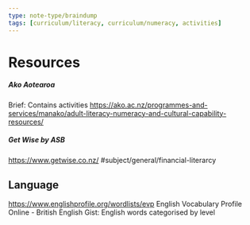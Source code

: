 ```yaml
---
type: note-type/braindump
tags: [curriculum/literacy, curriculum/numeracy, activities]
---
```

# Resources


##### Ako Aotearoa
Brief: Contains activities
https://ako.ac.nz/programmes-and-services/manako/adult-literacy-numeracy-and-cultural-capability-resources/


##### Get Wise by ASB
https://www.getwise.co.nz/
#subject/general/financial-literarcy 


## Language

https://www.englishprofile.org/wordlists/evp
English Vocabulary Profile Online - British English
Gist: English words categorised by level





